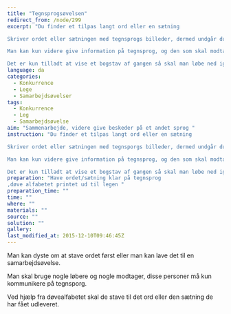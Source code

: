 ```yaml
---
title: "Tegnsprogsøvelsen"
redirect_from: /node/299
excerpt: "Du finder et tilpas langt ord eller en sætning

Skriver ordet eller sætningen med tegnsprogs billeder, dermed undgår du at gruppen kan snyde.

Man kan kun videre give information på tegnsprog, og den som skal modtage information, de må gerne stå med tegnsprogs alfabetet

Det er kun tilladt at vise et bogstav af gangen så skal man løbe ned igen og kigge på sedlen med ordet på."
language: da
categories:
  - Konkurrence
  - Lege
  - Samarbejdsøvelser
tags:
  - Konkurrence
  - Leg
  - Samarbejdsøvelse
aim: "Sammenarbejde, videre give beskeder på et andet sprog "
instruction: "Du finder et tilpas langt ord eller en sætning

Skriver ordet eller sætningen med tegnsporgs billeder, dermed undgår du at gruppen kan snyde.

Man kan kun videre give information på tegnsprog, og den som skal modtage information, de må gerne stå med tegnsporgs alfabetet

Det er kun tilladt at vise et bogstav af gangen så skal man løbe ned igen og kigge på sedlen med ordet på."
preparation: "Have ordet/sætning klar på tegnsprog
,døve alfabetet printet ud til legen "
preparation_time: ""
time: ""
where: ""
materials: ""
source: ""
solution: ""
gallery:
last_modified_at: 2015-12-10T09:46:45Z
---
```

Man kan dyste om at stave ordet først eller man kan lave det til en samarbejdsøvelse.

Man skal bruge nogle løbere og nogle modtager, disse personer må kun kommunikere på tegnsporg.

Ved hjælp fra døvealfabetet skal de stave til det ord eller den sætning de har fået udleveret.
